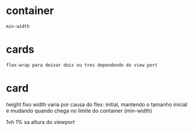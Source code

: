 # container
    min-width


# cards
    flex-wrap para deixar dois ou tres dependendo do view port 

# card
height fixo
width varia por causa do flex: initial, mantendo o tamanho inicial e mudando quando chega no limite do container (min-width)


1vh 1% sa altura do viewport